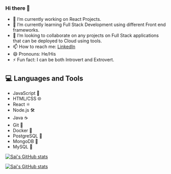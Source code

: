 ### Hi there 👋

- 🔭 I’m currently working on React Projects.
- 🌱 I’m currently learning Full Stack Development using different Front end frameworks.
- 👯 I’m looking to collaborate on any projects on Full Stack applications that can be deployed to Cloud using tools.
- 📫 How to reach me: [LinkedIn](https://www.linkedin.com/in/saikiran1908/)
- 😄 Pronouns: He/His
- ⚡ Fun fact: I can be both Introvert and Extrovert.

## 💻 Languages and Tools

- JavaScript 🚀
- HTML/CSS 🌐
- React ⚛️
- Node.js 🛠️
- Java ☕
- Git 🐙
- Docker 🐳
- PostgreSQL 🐘
- MongoDB 🍃
- MySQL 🐬


[![Sai's GitHub stats](https://github-readme-stats.vercel.app/api?username=Sai-muchapathi&show_icons=true&include_all_commits=true&hide=issues)](https://github.com/Sai-muchapathi/github-readme-stats)

[![Sai's GitHub stats](https://github-readme-stats.vercel.app/api/top-langs/?username=Sai-muchapathi&layout=compact)](https://github.com/Sai-muchapathi/github-readme-stats)
